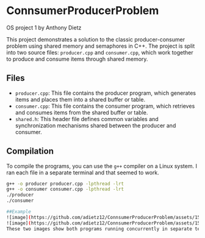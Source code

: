 # ConnsumerProducerProblem
OS project 1 by Anthony Dietz

This project demonstrates a solution to the classic producer-consumer problem using shared memory and semaphores in C++. The project is split into two source files: `producer.cpp` and `consumer.cpp`, which work together to produce and consume items through shared memory.

## Files

- `producer.cpp`: This file contains the producer program, which generates items and places them into a shared buffer or table.
- `consumer.cpp`: This file contains the consumer program, which retrieves and consumes items from the shared buffer or table.
- `shared.h`: This header file defines common variables and synchronization mechanisms shared between the producer and consumer.

## Compilation

To compile the programs, you can use the `g++` compiler on a Linux system. I ran each file in a separate terminal and that seemed to work.

```bash
g++ -o producer producer.cpp -lpthread -lrt
g++ -o consumer consumer.cpp -lpthread -lrt
./producer
./consumer

##Example
![image](https://github.com/adietz12/ConnsumerProducerProblem/assets/150217383/4739f3f1-bcb6-4441-859c-9a24f880dc23)
![image](https://github.com/adietz12/ConnsumerProducerProblem/assets/150217383/cb09dc0f-0d01-49b5-a9d2-e6f1cf3edab6)
These two images show both programs running concurrently in separate terminals.
